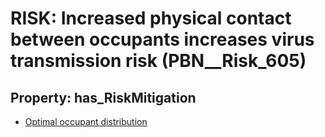 # RISK: __Increased physical contact between occupants increases virus transmission risk__ (PBN__Risk_605)

## Property: has_RiskMitigation

* [Optimal occupant distribution](PBN__RiskMitigation_839)

